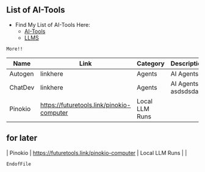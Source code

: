 ## List of AI-Tools

- Find My List of AI-Tools Here: 
	- [AI-Tools](https://github.com/rxc3050/ml-notes/blob/add-files/README.md#ai-tools)
	- [LLMS](https://github.com/rxc3050/ml-notes#list-of-llms)  


<!-- CodeBlock -->
```text
More!!
```


<!-- Tables -->

| Name    | Link     | Category | Description |
| ------- | -------- | -------- | ----------- |  
| Autogen | linkhere | Agents   | AI Agents   | 
| ChatDev | linkhere | Agents   | AI Agents  asdsdsdas | 
| Pinokio | https://futuretools.link/pinokio-computer | Local LLM Runs | | 

## for later 
| Pinokio | https://futuretools.link/pinokio-computer | Local LLM Runs | | 

<!-- CodeBlock-Bash -->

```bash
EndofFile 
```


